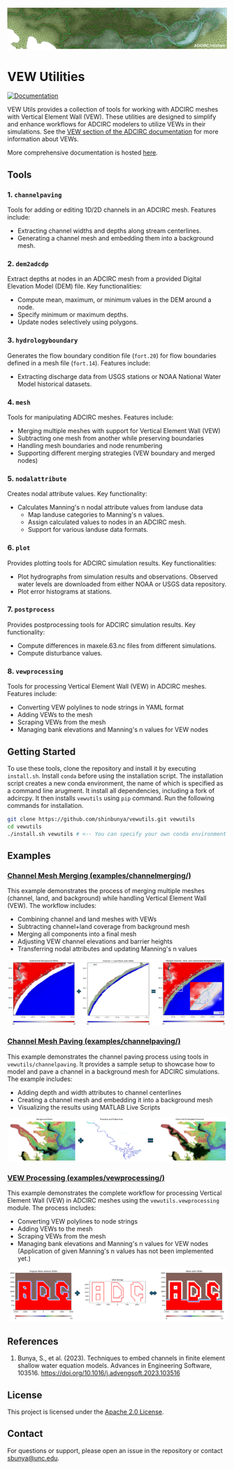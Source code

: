 ![Header](image/adcirc_utilities_logo_medium.png)

# VEW Utilities

[![Documentation](https://img.shields.io/badge/docs-GitHub%20Pages-blue)](https://shinbunya.github.io/vewutils/)

VEW Utils provides a collection of tools for working with ADCIRC meshes with Vertical Element Wall (VEW). These utilities are designed to simplify and enhance workflows for ADCIRC modelers to utilize VEWs in their simulations. See the [VEW section of the ADCIRC documentation](https://shinbunya.github.io/adcirc/special_features/vertical_element_walls.html) for more information about VEWs.

More comprehensive documentation is hosted [here](https://shinbunya.github.io/vewutils/).
 
## Tools

### 1. `channelpaving`
Tools for adding or editing 1D/2D channels in an ADCIRC mesh. Features include:
- Extracting channel widths and depths along stream centerlines.
- Generating a channel mesh and embedding them into a background mesh.

### 2. `dem2adcdp`
Extract depths at nodes in an ADCIRC mesh from a provided Digital Elevation Model (DEM) file. Key functionalities:
- Compute mean, maximum, or minimum values in the DEM around a node.
- Specify minimum or maximum depths.
- Update nodes selectively using polygons.

### 3. `hydrologyboundary`
Generates the flow boundary condition file (`fort.20`) for flow boundaries defined in a mesh file (`fort.14`). Features include:
- Extracting discharge data from USGS stations or NOAA National Water Model historical datasets.

### 4. `mesh`
Tools for manipulating ADCIRC meshes. Features include:
- Merging multiple meshes with support for Vertical Element Wall (VEW)
- Subtracting one mesh from another while preserving boundaries
- Handling mesh boundaries and node renumbering
- Supporting different merging strategies (VEW boundary and merged nodes)

### 5. `nodalattribute`
Creates nodal attribute values. Key functionality:
- Calculates Manning's n nodal attribute values from landuse data
  - Map landuse categories to Manning's n values.
  - Assign calculated values to nodes in an ADCIRC mesh.
  - Support for various landuse data formats.

### 6. `plot`
Provides plotting tools for ADCIRC simulation results. Key functionalities:
- Plot hydrographs from simulation results and observations. Observed water levels are downloaded from either NOAA or USGS data repository.
- Plot error histograms at stations.

### 7. `postprocess`
Provides postprocessing tools for ADCIRC simulation results. Key functionality:
- Compute differences in maxele.63.nc files from different simulations.
- Compute disturbance values.

### 8. `vewprocessing`
Tools for processing Vertical Element Wall (VEW) in ADCIRC meshes. Features include:
- Converting VEW polylines to node strings in YAML format
- Adding VEWs to the mesh
- Scraping VEWs from the mesh
- Managing bank elevations and Manning's n values for VEW nodes

## Getting Started

To use these tools, clone the repository and install it by executing `install.sh`. Install `conda` before using the installation script. The installation script creates a new conda environment, the name of which is specified as a command line arugment. It install all dependencies, including a fork of adcircpy. It then installs `vewutils` using `pip` command. Run the following commands for installation.

```bash
git clone https://github.com/shinbunya/vewutils.git vewutils
cd vewutils
./install.sh vewutils # <-- You can specify your own conda environment name.
```

## Examples

### [Channel Mesh Merging (examples/channelmerging/)](examples/channelmerging/example.ipynb)

This example demonstrates the process of merging multiple meshes (channel, land, and background) while handling Vertical Element Wall (VEW). The workflow includes:
- Combining channel and land meshes with VEWs
- Subtracting channel+land coverage from background mesh
- Merging all components into a final mesh
- Adjusting VEW channel elevations and barrier heights
- Transferring nodal attributes and updating Manning's n values

![Channel Merging Example](examples/channelmerging/image/image01.png)

### [Channel Mesh Paving (examples/channelpaving/)](examples/channelpaving/README.md)

This example demonstrates the channel paving process using tools in `vewutils/channelpaving`. It provides a sample setup to showcase how to model and pave a channel in a background mesh for ADCIRC simulations. The example includes:
- Adding depth and width attributes to channel centerlines
- Creating a channel mesh and embedding it into a background mesh
- Visualizing the results using MATLAB Live Scripts

![Channel Paving Example](examples/channelpaving/image/image01.png)

### [VEW Processing (examples/vewprocessing/)](examples/vewprocessing/example.ipynb)

This example demonstrates the complete workflow for processing Vertical Element Wall (VEW) in ADCIRC meshes using the `vewutils.vewprocessing` module. The process includes:
- Converting VEW polylines to node strings
- Adding VEWs to the mesh
- Scraping VEWs from the mesh
- Managing bank elevations and Manning's n values for VEW nodes (Application of given Manning's n values has not been implemented yet.)

![VEW Processing Example](examples/vewprocessing/image/image01.png)

## References

1. Bunya, S., et al. (2023). Techniques to embed channels in finite element shallow water equation models. Advances in Engineering Software, 103516. https://doi.org/10.1016/j.advengsoft.2023.103516

## License

This project is licensed under the [Apache 2.0 License](https://opensource.org/license/apache-2-0).

## Contact

For questions or support, please open an issue in the repository or contact sbunya@unc.edu.